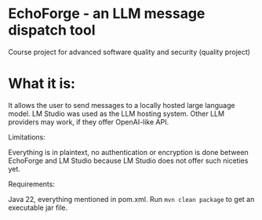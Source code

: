 # EchoForge - an LLM message dispatch tool
Course project for advanced software quality and security (quality project)

# What it is:
It allows the user to send messages to a locally hosted large language model. LM Studio was used as the LLM hosting system.  Other LLM providers may work, if they offer OpenAI-like API.

Limitations:

Everything is in plaintext, no authentication or encryption is done between EchoForge and LM Studio because LM Studio does not offer such niceties yet.

Requirements:

Java 22, everything mentioned in pom.xml. Run `mvn clean package` to get an executable jar file.
